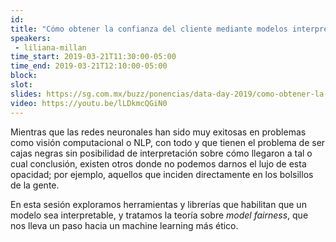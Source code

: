 ```yaml
---
id: 
title: "Cómo obtener la confianza del cliente mediante modelos interpretables e imparciales"
speakers:
 - liliana-millan
time_start: 2019-03-21T11:30:00-05:00
time_end: 2019-03-21T12:10:00-05:00
block: 
slot: 
slides: https://sg.com.mx/buzz/ponencias/data-day-2019/como-obtener-la-confianza-del-cliente-mediante-modelos-interpretables
video: https://youtu.be/lLDkmcQGiN0
---
```


Mientras que las redes neuronales han sido muy exitosas en problemas como visión computacional o NLP, con todo y que tienen el problema de ser cajas negras sin posibilidad de interpretación sobre cómo llegaron a tal o cual conclusión, existen otros donde no podemos darnos el lujo de esta opacidad; por ejemplo, aquellos que inciden directamente en los bolsillos de la gente.

En esta sesión exploramos herramientas y librerías que habilitan que un modelo sea interpretable, y tratamos la teoría sobre <em>model fairness</em>, que nos lleva un paso hacia un machine learning más ético.